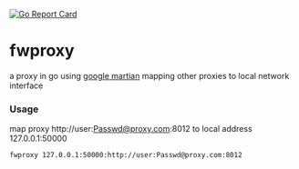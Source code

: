 [![Go Report Card](https://goreportcard.com/badge/github.com/skiloop/fwproxy)](https://goreportcard.com/report/github.com/skiloop/fwproxy)


fwproxy
====================================================
a proxy in go using [google martian](https://github.com/google/martian) mapping other proxies to local network interface

### Usage

map proxy http://user:Passwd@proxy.com:8012 to local address 127.0.0.1:50000

```bash
fwproxy 127.0.0.1:50000:http://user:Passwd@proxy.com:8012
```
